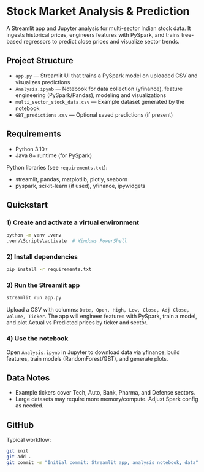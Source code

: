 # Stock Market Analysis & Prediction

A Streamlit app and Jupyter analysis for multi-sector Indian stock data. It ingests historical prices, engineers features with PySpark, and trains tree-based regressors to predict close prices and visualize sector trends.

## Project Structure
- `app.py` — Streamlit UI that trains a PySpark model on uploaded CSV and visualizes predictions
- `Analysis.ipynb` — Notebook for data collection (yfinance), feature engineering (PySpark/Pandas), modeling and visualizations
- `multi_sector_stock_data.csv` — Example dataset generated by the notebook
- `GBT_predictions.csv` — Optional saved predictions (if present)

## Requirements
- Python 3.10+
- Java 8+ runtime (for PySpark)

Python libraries (see `requirements.txt`):
- streamlit, pandas, matplotlib, plotly, seaborn
- pyspark, scikit-learn (if used), yfinance, ipywidgets

## Quickstart

### 1) Create and activate a virtual environment
```bash
python -m venv .venv
.venv\Scripts\activate  # Windows PowerShell
```

### 2) Install dependencies
```bash
pip install -r requirements.txt
```

### 3) Run the Streamlit app
```bash
streamlit run app.py
```
Upload a CSV with columns: `Date, Open, High, Low, Close, Adj Close, Volume, Ticker`. The app will engineer features with PySpark, train a model, and plot Actual vs Predicted prices by ticker and sector.

### 4) Use the notebook
Open `Analysis.ipynb` in Jupyter to download data via yfinance, build features, train models (RandomForest/GBT), and generate plots.

## Data Notes
- Example tickers cover Tech, Auto, Bank, Pharma, and Defense sectors.
- Large datasets may require more memory/compute. Adjust Spark config as needed.

## GitHub
Typical workflow:
```bash
git init
git add .
git commit -m "Initial commit: Streamlit app, analysis notebook, data"
```

